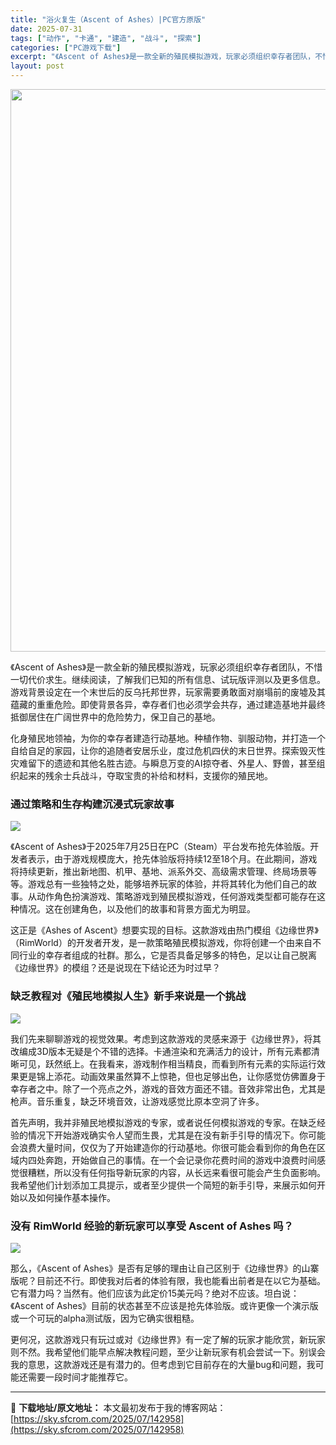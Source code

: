 ```yaml
---
title: "浴火复生（Ascent of Ashes）|PC官方原版"
date: 2025-07-31
tags: ["动作", "卡通", "建造", "战斗", "探索"]
categories: ["PC游戏下载"]
excerpt: "《Ascent of Ashes》是一款全新的殖民模拟游戏，玩家必须组织幸存者团队，不惜一切代价求生。继续阅读，了解我们已知的所有信息、试玩版评测以及更多信息。游戏背景设定在一个末世后的反乌托邦世界，玩家需要勇敢面对崩塌前的废墟及其蕴藏的重重危险。即使背景各异，幸存者们也必须学会共存，通过建造基地并&hellip;"
layout: post
---
```


<img class="aligncenter size-full wp-image-142959" src="https://sky.sfcrom.com/wp-content/uploads/2025/07/2025073103151830.webp" alt="" width="600" height="900" />

《Ascent of Ashes》是一款全新的殖民模拟游戏，玩家必须组织幸存者团队，不惜一切代价求生。继续阅读，了解我们已知的所有信息、试玩版评测以及更多信息。游戏背景设定在一个末世后的反乌托邦世界，玩家需要勇敢面对崩塌前的废墟及其蕴藏的重重危险。即使背景各异，幸存者们也必须学会共存，通过建造基地并最终抵御居住在广阔世界中的危险势力，保卫自己的基地。

化身殖民地领袖，为你的幸存者建造行动基地。种植作物、驯服动物，并打造一个自给自足的家园，让你的追随者安居乐业，度过危机四伏的末日世界。探索毁灭性灾难留下的遗迹和其他名胜古迹。与瞬息万变的AI掠夺者、外星人、野兽，甚至组织起来的残余士兵战斗，夺取宝贵的补给和材料，支援你的殖民地。
<h3>通过策略和生存构建沉浸式玩家故事</h3>
<img src="https://shared.fastly.steamstatic.com/store_item_assets/steam/apps/2209140/510517d280428237e764805b5d85597a36a2cc6c/ss_510517d280428237e764805b5d85597a36a2cc6c.1920x1080.jpg?t=1753444799" />

《Ascent of Ashes》于2025年7月25日在PC（Steam）平台发布抢先体验版。开发者表示，由于游戏规模庞大，抢先体验版将持续12至18个月。在此期间，游戏将持续更新，推出新地图、机甲、基地、派系外交、高级需求管理、终局场景等等。游戏总有一些独特之处，能够培养玩家的体验，并将其转化为他们自己的故事。从动作角色扮演游戏、策略游戏到殖民模拟游戏，任何游戏类型都可能存在这种情况。这在创建角色，以及他们的故事和背景方面尤为明显。

这正是《Ashes of Ascent》想要实现的目标。这款游戏由热门模组《边缘世界》（RimWorld）的开发者开发，是一款策略殖民模拟游戏，你将创建一个由来自不同行业的幸存者组成的社群。那么，它是否具备足够多的特色，足以让自己脱离《边缘世界》的模组？还是说现在下结论还为时过早？
<h3>缺乏教程对《殖民地模拟人生》新手来说是一个挑战</h3>
<img src="https://shared.fastly.steamstatic.com/store_item_assets/steam/apps/2209140/7d1cd2e24d2937cd066b372cc7dbda054d8419c0/ss_7d1cd2e24d2937cd066b372cc7dbda054d8419c0.1920x1080.jpg?t=1753444799" />

我们先来聊聊游戏的视觉效果。考虑到这款游戏的灵感来源于《边缘世界》，将其改编成3D版本无疑是个不错的选择。卡通渲染和充满活力的设计，所有元素都清晰可见，跃然纸上。在我看来，游戏制作相当精良，而看到所有元素的实际运行效果更是锦上添花。动画效果虽然算不上惊艳，但也足够出色，让你感觉仿佛置身于幸存者之中。除了一个亮点之外，游戏的音效方面还不错。音效非常出色，尤其是枪声。音乐重复，缺乏环境音效，让游戏感觉比原本空洞了许多。

首先声明，我并非殖民地模拟游戏的专家，或者说任何模拟游戏的专家。在缺乏经验的情况下开始游戏确实令人望而生畏，尤其是在没有新手引导的情况下。你可能会浪费大量时间，仅仅为了开始建造你的行动基地。你很可能会看到你的角色在区域内四处奔跑，开始做自己的事情。在一个会记录你花费时间的游戏中浪费时间感觉很糟糕，所以没有任何指导新玩家的内容，从长远来看很可能会产生负面影响。我希望他们计划添加工具提示，或者至少提供一个简短的新手引导，来展示如何开始以及如何操作基本操作。
<h3>没有 RimWorld 经验的新玩家可以享受 Ascent of Ashes 吗？</h3>
<img src="https://shared.fastly.steamstatic.com/store_item_assets/steam/apps/2209140/be2ab95576217cfd88c2f8c7269309fca93ff31f/ss_be2ab95576217cfd88c2f8c7269309fca93ff31f.1920x1080.jpg?t=1753444799" />

那么，《Ascent of Ashes》是否有足够的理由让自己区别于《边缘世界》的山寨版呢？目前还不行。即使我对后者的体验有限，我也能看出前者是在以它为基础。它有潜力吗？当然有。他们应该为此定价15美元吗？绝对不应该。坦白说：《Ascent of Ashes》目前的状态甚至不应该是抢先体验版。或许更像一个演示版或一个可玩的alpha测试版，因为它确实很粗糙。

更何况，这款游戏只有玩过或对《边缘世界》有一定了解的玩家才能欣赏，新玩家则不然。我希望他们能早点解决教程问题，至少让新玩家有机会尝试一下。别误会我的意思，这款游戏还是有潜力的。但考虑到它目前存在的大量bug和问题，我可能还需要一段时间才能推荐它。

---
📖 **下载地址/原文地址：** 本文最初发布于我的博客网站：[https://sky.sfcrom.com/2025/07/142958](https://sky.sfcrom.com/2025/07/142958)
